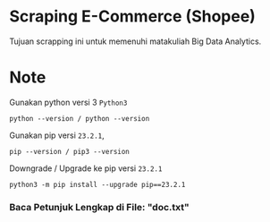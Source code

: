 # **Scraping E-Commerce (Shopee)**
Tujuan scrapping ini untuk memenuhi matakuliah Big Data Analytics.

# **Note**
Gunakan python versi 3 ```Python3```
```
python --version / python --version
```
Gunakan pip versi ```23.2.1```,<br>
```
pip --version / pip3 --version
```
Downgrade / Upgrade ke pip versi ```23.2.1```
```
python3 -m pip install --upgrade pip==23.2.1
```
### **Baca Petunjuk Lengkap di File: "doc.txt"**
